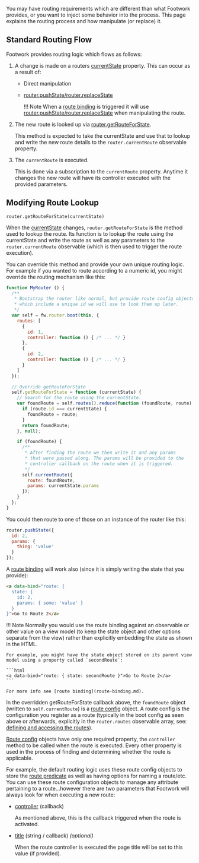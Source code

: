 You may have routing requirements which are different than what Footwork provides, or you want to inject some behavior into the process. This page explains the routing process and how manipulate (or replace) it.

## Standard Routing Flow

Footwork provides routing logic which flows as follows:

1. A change is made on a routers [currentState](router-state.md#current-state) property. This can occur as a result of:
    
    * Direct manipulation
    
    * [router.pushState/router.replaceState](router-routing.md#state-change-methods)
    
        !!! Note
            When a [route binding](route-binding.md) is triggered it will use [router.pushState/router.replaceState](router-routing.md#state-change-methods) when manipulating the route.

1. The new route is looked up via [router.getRouteForState](#getrouteforstate).

    This method is expected to take the currentState and use that to lookup and write the new route details to the `router.currentRoute` observable property.

1. The `currentRoute` is executed.

    This is done via a subscription to the `currentRoute` property. Anytime it changes the new route will have its controller executed with the provided parameters.

## Modifying Route Lookup

`router.getRouteForState(currentState)`

When the [currentState](router-state.md#current-state) changes, `router.getRouteForState` is the method used to lookup the route. Its function is to lookup the route using the currentState and write the route as well as any parameters to the `router.currentRoute` observable (which is then used to trigger the route execution).

You can override this method and provide your own unique routing logic. For example if you wanted to route according to a numeric id, you might override the routing mechanism like this:

```javascript
function MyRouter () {
  /**
   * Bootstrap the router like normal, but provide route config objects
   * which include a unique id we will use to look them up later.
   */
  var self = fw.router.boot(this, {
    routes: [
      {
        id: 1,
        controller: function () { /* ... */ }
      },
      {
        id: 2,
        controller: function () { /* ... */ }
      }
    ]
  });

  // Override getRouteForState
  self.getRouteForState = function (currentState) {
    // Search for the route using the currentState.
    var foundRoute = self.routes().reduce(function (foundRoute, route) {
      if (route.id === currentState) {
        foundRoute = route;
      }
      return foundRoute;
    }, null);

    if (foundRoute) {
      /**
       * After finding the route we then write it and any params
       * that were passed along. The params will be provided to the
       * controller callback on the route when it is triggered.
       */
      self.currentRoute({
        route: foundRoute,
        params: currentState.params
      });
    }
  };
}
```

You could then route to one of those on an instance of the router like this:

```javascript
router.pushState({
  id: 2,
  params: {
    thing: 'value'
  }
});
```

A [route binding](route-binding.md) will work also (since it is simply writing the state that you provide):

```html
<a data-bind="route: {
  state: {
    id: 2,
    params: { some: 'value' }
  }
}">Go to Route 2</a>
```

!!! Note
    Normally you would use the route binding against an observable or other value on a view model (to keep the state object and other options separate from the view) rather than explicitly embedding the state as shown in the HTML.
    
    For example, you might have the state object stored on its parent view model using a property called `secondRoute`:

    ```html
    <a data-bind="route: { state: secondRoute }">Go to Route 2</a>
    ```

    For more info see [route binding](route-binding.md).

In the overridden getRouteForState callback above, the `foundRoute` object (written to `self.currentRoute`) is a [route config](router-route-config.md#configuration-options) object. A route config is the configuration you register as a route (typically in the boot config as seen above or afterwards, explicitly in the `router.routes` observable array, see: [defining and accessing the routes](router-route-config.md#defining-and-accessing-the-routes)).

[Route config](router-route-config.md#configuration-options) objects have only one required property, the `controller` method to be called when the route is executed. Every other property is used in the process of finding and determining whether the route is applicable.

For example, the default routing logic uses these route config objects to store the [route predicate](router-route-config.md#predicate-callback) as well as having options for naming a route/etc. You can use these route configuration objects to manage any attribute pertaining to a route...however there are two parameters that Footwork will always look for when executing a new route:

* [controller](router-route-config.md#controller-callback) (callback)
  
    As mentioned above, this is the callback triggered when the route is activated.

* [title](router-route-config.md#title-string-callback) (string / callback) *(optional)*

    When the route controller is executed the page title will be set to this value (if provided).


